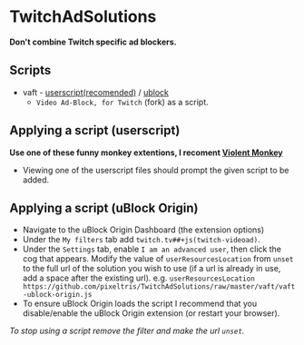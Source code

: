 # TwitchAdSolutions

**Don't combine Twitch specific ad blockers.**

## Scripts

- vaft - [userscript(recomended)](https://github.com/GloftOfficial/TwitchAdSolutions/raw/master/vaft/vaft.user.js) / [ublock](https://github.com/GloftOfficial/TwitchAdSolutions/raw/master/vaft/vaft-ublock-origin.js)
  - `Video Ad-Block, for Twitch` (fork) as a script.


## Applying a script (userscript)

**Use one of these funny monkey extentions, I recoment [Violent Monkey](https://chrome.google.com/webstore/detail/violentmonkey/jinjaccalgkegednnccohejagnlnfdag)**

- Viewing one of the userscript files should prompt the given script to be added.


## Applying a script (uBlock Origin)

- Navigate to the uBlock Origin Dashboard (the extension options)
- Under the `My filters` tab add `twitch.tv##+js(twitch-videoad)`.
- Under the `Settings` tab, enable `I am an advanced user`, then click the cog that appears. Modify the value of `userResourcesLocation` from `unset` to the full url of the solution you wish to use (if a url is already in use, add a space after the existing url). e.g. `userResourcesLocation https://github.com/pixeltris/TwitchAdSolutions/raw/master/vaft/vaft-ublock-origin.js` 
- To ensure uBlock Origin loads the script I recommend that you disable/enable the uBlock Origin extension (or restart your browser).

*To stop using a script remove the filter and make the url `unset`.*
